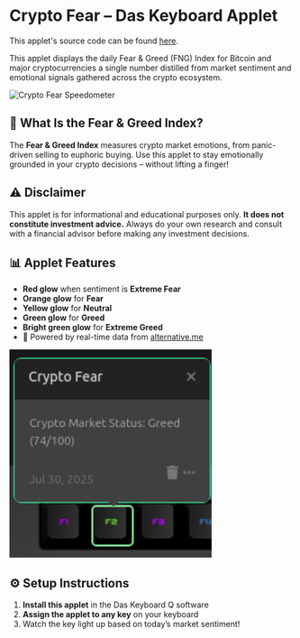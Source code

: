 # Crypto Fear – Das Keyboard Applet

This applet's source code can be found [here](https://github.com/daskeyboard/daskeyboard-applet--crypto-fear).

This applet displays the daily Fear & Greed (FNG) Index for Bitcoin and major cryptocurrencies a single number distilled from market sentiment and emotional signals gathered across the crypto ecosystem.

![Crypto Fear Speedometer](assets/speedometer.png "Crypto Fear Speedometer")

## 🧠 What Is the Fear & Greed Index?

The **Fear & Greed Index** measures crypto market emotions, from panic-driven selling to euphoric buying.
Use this applet to stay emotionally grounded in your crypto decisions – without lifting a finger!

## ⚠️ Disclaimer

This applet is for informational and educational purposes only.
**It does not constitute investment advice.**
Always do your own research and consult with a financial advisor before making any investment decisions.

## 📊 Applet Features

- **Red glow** when sentiment is **Extreme Fear**
- **Orange glow** for **Fear**
- **Yellow glow** for **Neutral**
- **Green glow** for **Greed**
- **Bright green glow** for **Extreme Greed**
- 📡 Powered by real-time data from [alternative.me](https://alternative.me/crypto/fear-and-greed-index/)

![Crypto Fear Applet Preview](assets/image.png "Crypto Fear")

## ⚙️ Setup Instructions

1. **Install this applet** in the Das Keyboard Q software
2. **Assign the applet to any key** on your keyboard
3. Watch the key light up based on today’s market sentiment!
